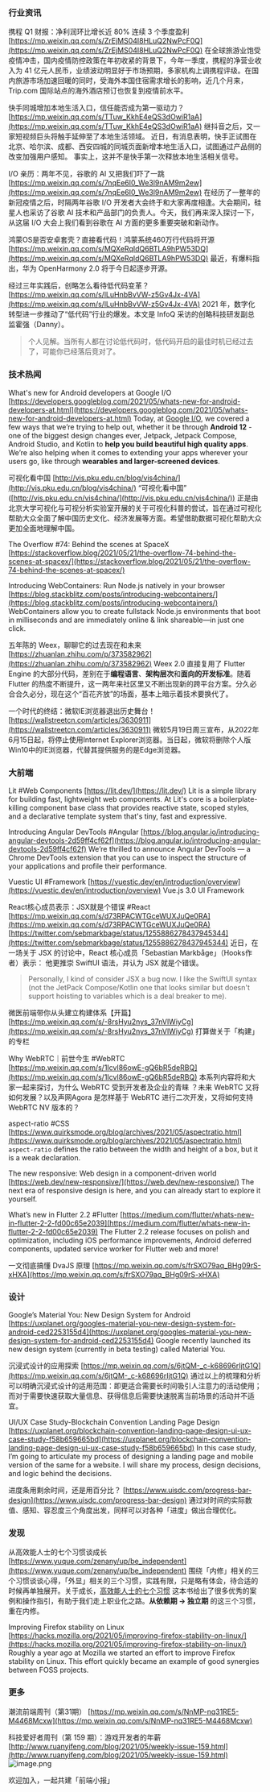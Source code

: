 ### 行业资讯
携程 Q1 财报：净利润环比增长近 80% 连续 3 个季度盈利
[https://mp.weixin.qq.com/s/ZrEjMS04I8HLuQ2NwPcF0Q](https://mp.weixin.qq.com/s/ZrEjMS04I8HLuQ2NwPcF0Q)
在全球旅游业饱受疫情冲击，国内疫情防控政策在年初收紧的背景下，今年一季度，携程的净营业收入为 41 亿元人民币，业绩波动明显好于市场预期，多家机构上调携程评级。在国内旅游市场加速回暖的同时，受海外本国住宿需求增长的影响，近几个月来，Trip.com 国际站点的海外酒店预订也恢复到疫情前水平。

快手同城增加本地生活入口，信任能否成为第一驱动力？
[https://mp.weixin.qq.com/s/TTuw_KkhE4eQS3dOwiR1aA](https://mp.weixin.qq.com/s/TTuw_KkhE4eQS3dOwiR1aA)
继抖音之后，又一家短视频巨头将触手延伸至了本地生活领域。 近日，有消息表明，快手正试图在北京、哈尔滨、成都、西安四城的同城页面新增本地生活入口，试图通过产品侧的改变加强用户感知。 事实上，这并不是快手第一次释放本地生活相关信号。

I/O 亲历：两年不见，谷歌的 AI 又把我们吓了一跳
[https://mp.weixin.qq.com/s/7nqEe6I0_We3l9nAM9m2ew](https://mp.weixin.qq.com/s/7nqEe6I0_We3l9nAM9m2ew)
在经历了一整年的新冠疫情之后，时隔两年谷歌 I/O 开发者大会终于和大家再度相逢。大会期间，硅星人也采访了谷歌 AI 技术和产品部门的负责人。今天，我们再来深入探讨一下，从这届 I/O 大会上我们看到谷歌在 AI 方面的更多重要突破和新动作。

鸿蒙OS是否安卓套壳？直接看代码！鸿蒙系统460万行代码将开源
[https://mp.weixin.qq.com/s/MQXeRqIdQ6BTLA9hPW53DQ](https://mp.weixin.qq.com/s/MQXeRqIdQ6BTLA9hPW53DQ)
最近，有爆料指出，华为 OpenHarmony 2.0 将于今日起逐步开源。

经过三年实践后，创略怎么看待低代码变革？
[https://mp.weixin.qq.com/s/lLuHnbBvVW-z5Gv4Jx-4VA](https://mp.weixin.qq.com/s/lLuHnbBvVW-z5Gv4Jx-4VA)
2021 年，数字化转型进一步推动了“低代码”行业的爆发。本文是 InfoQ 采访的创略科技研发副总监霍强（Danny）。
> 个人见解。当所有人都在讨论低代码时，低代码开启的最佳时机已经过去了，可能你已经落后竞对了。


### 技术热闻
What's new for Android developers at Google I/O
[https://developers.googleblog.com/2021/05/whats-new-for-android-developers-at.html](https://developers.googleblog.com/2021/05/whats-new-for-android-developers-at.html)
Today, at [Google I/O](https://events.google.com/io/?lng=en), we covered a few ways that we’re trying to help out, whether it be through **Android 12** - one of the biggest design changes ever, Jetpack, Jetpack Compose, Android Studio, and Kotlin to **help you build beautiful high quality apps**. We’re also helping when it comes to extending your apps wherever your users go, like through **wearables and larger-screened devices**.

可视化看中国
[http://vis.pku.edu.cn/blog/vis4china/](http://vis.pku.edu.cn/blog/vis4china/)
“可视化看中国” ([http://vis.pku.edu.cn/vis4china/](http://vis.pku.edu.cn/vis4china/)) 正是由北京大学可视化与可视分析实验室开展的关于可视化科普的尝试，旨在通过可视化帮助大众全面了解中国历史文化、经济发展等方面。希望借助数据可视化帮助大众更加全面地理解中国。

The Overflow #74: Behind the scenes at SpaceX
[https://stackoverflow.blog/2021/05/21/the-overflow-74-behind-the-scenes-at-spacex/](https://stackoverflow.blog/2021/05/21/the-overflow-74-behind-the-scenes-at-spacex/)

Introducing WebContainers: Run Node.js natively in your browser
[https://blog.stackblitz.com/posts/introducing-webcontainers/](https://blog.stackblitz.com/posts/introducing-webcontainers/)
WebContainers allow you to create fullstack Node.js environments that boot in milliseconds and are immediately online & link shareable—in just one click.

五年陈的 Weex，聊聊它的过去现在和未来
[https://zhuanlan.zhihu.com/p/373582962](https://zhuanlan.zhihu.com/p/373582962)
Weex 2.0 直接复用了 Flutter Engine 的大部分代码，差别在于**编程语言**、**架构层次**和**面向的开发标准**。随着 Flutter 的热度不断提升，这一两年来社区里又不断出现新的跨平台方案。分久必合合久必分，现在这个“百花齐放”的场面，基本上暗示着技术要换代了。

一个时代的终结：微软IE浏览器退出历史舞台！
[https://wallstreetcn.com/articles/3630911](https://wallstreetcn.com/articles/3630911)
微软5月19日周三宣布，从2022年6月15日起，将停止使用Internet Explorer浏览器。当日起，微软将删除个人版Win10中的IE浏览器，代替其提供服务的是Edge浏览器。

### 大前端
Lit #Web Components
[https://lit.dev/](https://lit.dev/)
Lit is a simple library for building fast, lightweight web components. 
At Lit's core is a boilerplate-killing component base class that provides reactive state, scoped styles, and a declarative template system that's tiny, fast and expressive.

Introducing Angular DevTools #Angular
[https://blog.angular.io/introducing-angular-devtools-2d59ff4cf62f](https://blog.angular.io/introducing-angular-devtools-2d59ff4cf62f)
We’re thrilled to announce Angular DevTools — a Chrome DevTools extension that you can use to inspect the structure of your applications and profile their performance.

Vuestic UI #Framework
[https://vuestic.dev/en/introduction/overview](https://vuestic.dev/en/introduction/overview)
Vue.js 3.0 UI Framework

React核心成员表示：JSX就是个错误 #React
[https://mp.weixin.qq.com/s/d73RPACWTGceWUXJuQe0RA](https://mp.weixin.qq.com/s/d73RPACWTGceWUXJuQe0RA)
[https://twitter.com/sebmarkbage/status/1255886278437945344](https://twitter.com/sebmarkbage/status/1255886278437945344)
近日，在一场关于 JSX 的讨论中，React 核心成员「Sebastian Markbåge」（Hooks作者）表示：
他更推崇 SwiftUI 语法，并认为 JSX 就是个错误。
> Personally, I kind of consider JSX a bug now. I like the SwiftUI syntax (not the JetPack Compose/Kotlin one that looks similar but doesn't support hoisting to variables which is a deal breaker to me).


微医前端带你从头建立构建体系【开篇】
[https://mp.weixin.qq.com/s/-8rsHyu2nys_37nVlWiyCg](https://mp.weixin.qq.com/s/-8rsHyu2nys_37nVlWiyCg)
打算做关于「构建」的专栏

Why WebRTC｜前世今生 #WebRTC
[https://mp.weixin.qq.com/s/1Icvl86owE-gQ6bR5deRBQ](https://mp.weixin.qq.com/s/1Icvl86owE-gQ6bR5deRBQ)
本系列内容将和大家一起来探讨，为什么 WebRTC 受到开发者及企业的青睐 ？未来 WebRTC 又将如何发展？以及声网Agora 是怎样基于 WebRTC 进行二次开发，又将如何支持 WebRTC NV 版本的？

aspect-ratio #CSS
[https://www.quirksmode.org/blog/archives/2021/05/aspectratio.html](https://www.quirksmode.org/blog/archives/2021/05/aspectratio.html)
`aspect-ratio` defines the ratio between the width and height of a box, but it is a weak declaration.

The new responsive: Web design in a component-driven world
[https://web.dev/new-responsive/](https://web.dev/new-responsive/)
The next era of responsive design is here, and you can already start to explore it yourself.

What’s new in Flutter 2.2 #Flutter
[https://medium.com/flutter/whats-new-in-flutter-2-2-fd00c65e2039](https://medium.com/flutter/whats-new-in-flutter-2-2-fd00c65e2039)
The Flutter 2.2 release focuses on polish and optimization, including iOS performance improvements, Android deferred components, updated service worker for Flutter web and more!

一文彻底搞懂 DvaJS 原理
[https://mp.weixin.qq.com/s/frSXO79aq_BHg09rS-xHXA](https://mp.weixin.qq.com/s/frSXO79aq_BHg09rS-xHXA)

### 设计
Google’s Material You: New Design System for Android
[https://uxplanet.org/googles-material-you-new-design-system-for-android-ced2253155d4](https://uxplanet.org/googles-material-you-new-design-system-for-android-ced2253155d4)
Google recently launched its new design system (currently in beta testing) called Material You.

沉浸式设计的应用探索
[https://mp.weixin.qq.com/s/6jtQM-_c-k68696rIjtG1Q](https://mp.weixin.qq.com/s/6jtQM-_c-k68696rIjtG1Q)
通过以上的梳理和分析可以明确沉浸式设计的适用范围：即更适合需要长时间吸引人注意力的活动使用；而对于需要快速获取大量信息、获得信息后需要快速脱离当前场景的活动并不适宜。

UI/UX Case Study-Blockchain Convention Landing Page Design
[https://uxplanet.org/blockchain-convention-landing-page-design-ui-ux-case-study-f58b659665bd](https://uxplanet.org/blockchain-convention-landing-page-design-ui-ux-case-study-f58b659665bd)
In this case study, I’m going to articulate my process of designing a landing page and mobile version of the same for a website. I will share my process, design decisions, and logic behind the decisions.

进度条用剩余时间，还是用百分比？
[https://www.uisdc.com/progress-bar-design](https://www.uisdc.com/progress-bar-design)
通过对时间的实际数值、感知、容忍度三个角度出发，同样可以对各种「进度」做出合理优化。

### 发现
从高效能人士的七个习惯谈成长
[https://www.yuque.com/zenany/up/be_independent](https://www.yuque.com/zenany/up/be_independent)
围绕「内修」相关的三个习惯谈谈心得，「外显」相关的三个习惯，实践有限，只是略有体会，待合适的时候再单独展开。关于成长，[高效能人士的七个习惯](https://book.douban.com/subject/5325618/) 这本书给出了很多优秀的案例和操作指引，有助于我们走上职业化之路。**从依赖期 -> 独立期** 的这三个习惯，重在内修。

Improving Firefox stability on Linux
[https://hacks.mozilla.org/2021/05/improving-firefox-stability-on-linux/](https://hacks.mozilla.org/2021/05/improving-firefox-stability-on-linux/)
Roughly a year ago at Mozilla we started an effort to improve Firefox stability on Linux. This effort quickly became an example of good synergies between FOSS projects.

### 更多
潮流前端周刊（第31期）
[https://mp.weixin.qq.com/s/NnMP-nq31RE5-M4468Mcxw](https://mp.weixin.qq.com/s/NnMP-nq31RE5-M4468Mcxw)

科技爱好者周刊（第 159 期）：游戏开发者的年薪
[http://www.ruanyifeng.com/blog/2021/05/weekly-issue-159.html](http://www.ruanyifeng.com/blog/2021/05/weekly-issue-159.html)
![image.png](https://cdn.nlark.com/yuque/0/2020/png/85771/1605930034828-7fc81343-651f-4a15-8465-eebe5a23cf61.png#height=31&id=C5Hpa&margin=%5Bobject%20Object%5D&name=image.png&originHeight=90&originWidth=2186&originalType=binary&size=14325&status=done&style=none&width=746)


欢迎加入，一起共建「前端小报」
